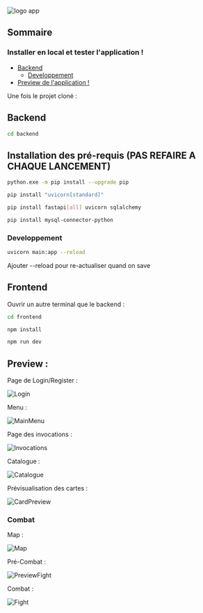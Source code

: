![logo app](https://github.com/XoforickS/GachaJS/assets/89140908/7606adfe-5cfb-4fa6-b586-0abe7cb8b409)

## Sommaire
 ### Installer en local et tester l'application !
 
 - [Backend](#backend)
   - [Developpement](#developpement)
 - [Preview de l'application !](#preview)

Une fois le projet cloné :

## Backend

```sh
cd backend
```

## Installation des pré-requis (PAS REFAIRE A CHAQUE LANCEMENT)

```sh
python.exe -m pip install --upgrade pip
```

```sh
pip install "uvicorn[standard]"
```

```sh
pip install fastapi[all] uvicorn sqlalchemy
```

```sh
pip install mysql-connector-python
```

### Developpement

```sh
uvicorn main:app --reload
```
Ajouter --reload pour re-actualiser quand on save  

## Frontend

Ouvrir un autre terminal que le backend : 

```sh
cd frontend
```

```sh
npm install
```

```sh
npm run dev
```

## Preview :

Page de Login/Register : 

![Login](https://github.com/XoforickS/GachaJS/assets/89140908/e58eea0a-dc6b-4d90-b409-e9ebad1c9cbd)

Menu :

![MainMenu](https://github.com/XoforickS/GachaJS/assets/89140908/75f1ce64-54d6-4184-ba24-fbdb11506cbb)

Page des invocations :

![Invocations](https://github.com/XoforickS/GachaJS/assets/89140908/a21707f0-c4f9-44dc-9c4f-69041b75da1b)

Catalogue :

![Catalogue](https://github.com/XoforickS/GachaJS/assets/89140908/c038488e-7b7a-4220-b7c3-e8ccabd56701)

Prévisualisation des cartes : 

![CardPreview](https://github.com/XoforickS/GachaJS/assets/89140908/038613bd-4220-4e61-83fe-cc799c149a1e)

### Combat

Map : 

![Map](https://github.com/XoforickS/GachaJS/assets/89140908/6416d099-99a9-4c06-95f8-6bdcc181cf76)

Pré-Combat : 

![PreviewFight](https://github.com/XoforickS/GachaJS/assets/89140908/2321aab7-b77d-4453-9822-4bda5798016c)

Combat :

![Fight](https://github.com/XoforickS/GachaJS/assets/89140908/102f5d12-6a9a-4ae3-8a71-a1ab975fe99b)
